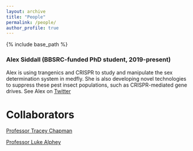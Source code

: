 ```yaml
---
layout: archive
title: "People"
permalink: /people/
author_profile: true
---
```


{% include base_path %}

### Alex Siddall (BBSRC-funded PhD student, 2019-present)
Alex is using trangenics and CRISPR to study and manipulate the sex determination system in medfly. She is also developing novel technologies to suppress these pest insect populations, such as CRISPR-mediated gene drives. See Alex on [Twitter](https://twitter.com/alex_siddall) 


Collaborators
======
[Professor Tracey Chapman](https://www.traceychapmanresearch.com/)

[Professor Luke Alphey](https://www.pirbright.ac.uk/users/prof-luke-alphey)
